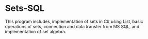 # Sets-SQL

This program includes, implementation of sets in C# using List, basic operations of sets, connection and data transfer from MS SQL, and implementation of set algebra.

